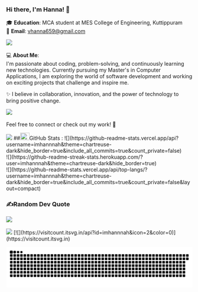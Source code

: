 ### Hi there, I'm Hanna! 👋  

🎓 **Education**: MCA student at MES College of Engineering, Kuttippuram  
📧 **Email**: [vhanna659@gmail.com](mailto:vhanna659@gmail.com)  

<img src="https://user-images.githubusercontent.com/73097560/115834477-dbab4500-a447-11eb-908a-139a6edaec5c.gif">

💻 **About Me**:  
I'm passionate about coding, problem-solving, and continuously learning new technologies. Currently pursuing my Master's in Computer Applications, I am exploring the world of software development and working on exciting projects that challenge and inspire me.  

✨ I believe in collaboration, innovation, and the power of technology to bring positive change.  

<img src="https://user-images.githubusercontent.com/73097560/115834477-dbab4500-a447-11eb-908a-139a6edaec5c.gif">

Feel free to connect or check out my work! 🌟  

<img src="https://user-images.githubusercontent.com/73097560/115834477-dbab4500-a447-11eb-908a-139a6edaec5c.gif">
##<img src="https://media.giphy.com/media/cj87CxfRtrUifF3Ryk/giphy.gif" width="25px" height="20px">GitHub Stats :
![](https://github-readme-stats.vercel.app/api?username=imhannnah&theme=chartreuse-dark&hide_border=true&include_all_commits=true&count_private=false)<br/>
![](https://github-readme-streak-stats.herokuapp.com/?user=imhannnah&theme=chartreuse-dark&hide_border=true)<br/>
![](https://github-readme-stats.vercel.app/api/top-langs/?username=imhannnah&theme=chartreuse-dark&hide_border=true&include_all_commits=true&count_private=false&layout=compact)

### ✍️Random Dev Quote
![](https://quotes-github-readme.vercel.app/api?type=horizontal&theme=dark)

<img src="https://user-images.githubusercontent.com/73097560/115834477-dbab4500-a447-11eb-908a-139a6edaec5c.gif">
[![](https://visitcount.itsvg.in/api?id=imhannnah&icon=2&color=0)](https://visitcount.itsvg.in)

[![](https://github.com/imhannnah/imhannnah/blob/main/snake.svg)]()
